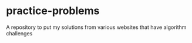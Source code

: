 # practice-problems

A repository to put my solutions from various websites that have algorithm challenges
